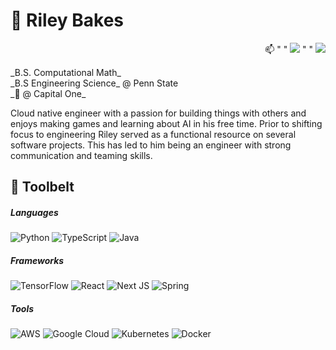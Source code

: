 # 🤖 Riley Bakes
<p align="right">
  📫
  " "
  <a href="www.linkedin.com/in/riley-bakes" rel="nofollow"><img src="https://i.sstatic.net/gVE0j.png"></a>
  " "
  <a href="https://github.com/r-bakes" rel="nofollow"><img src="https://i.sstatic.net/tskMh.png"></a>
</p>
_B.S. Computational Math_ <br />
_B.S Engineering Science_ @ Penn State <br />
_👔 @ Capital One_ <br />

Cloud native engineer with a passion for building things with others and enjoys making games and learning about AI in his free time. Prior to shifting focus to engineering Riley served as a functional resource on several software projects. This has led to him being an engineer with strong communication and teaming skills.

## 🔨 Toolbelt
##### Languages
![Python](https://img.shields.io/badge/python-3670A0?style=for-the-badge&logo=python&logoColor=ffdd54) 
![TypeScript](https://img.shields.io/badge/typescript-%23007ACC.svg?style=for-the-badge&logo=typescript&logoColor=white)
![Java](https://img.shields.io/badge/java-%23ED8B00.svg?style=for-the-badge&logo=openjdk&logoColor=white)
##### Frameworks
![TensorFlow](https://img.shields.io/badge/TensorFlow-%23FF6F00.svg?style=for-the-badge&logo=TensorFlow&logoColor=white)
![React](https://img.shields.io/badge/react-%2320232a.svg?style=for-the-badge&logo=react&logoColor=%2361DAFB)
![Next JS](https://img.shields.io/badge/Next-black?style=for-the-badge&logo=next.js&logoColor=white)
![Spring](https://img.shields.io/badge/spring-%236DB33F.svg?style=for-the-badge&logo=spring&logoColor=white)
##### Tools
![AWS](https://img.shields.io/badge/AWS-%23FF9900.svg?style=for-the-badge&logo=amazon-aws&logoColor=white)
![Google Cloud](https://img.shields.io/badge/GoogleCloud-%234285F4.svg?style=for-the-badge&logo=google-cloud&logoColor=white)
![Kubernetes](https://img.shields.io/badge/kubernetes-%23326ce5.svg?style=for-the-badge&logo=kubernetes&logoColor=white)
![Docker](https://img.shields.io/badge/docker-%230db7ed.svg?style=for-the-badge&logo=docker&logoColor=white)
